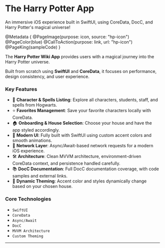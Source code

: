 # The Harry Potter App
An immersive iOS experience built in SwiftUI, using CoreData, DocC, and Harry Potter's magical universe!

@Metadata { 
    @PageImage(purpose: icon, source: "hp-icon")
    @PageColor(blue)
    @CallToAction(purpose: link, url: "hp-icon")
    @PageKing(sampleCode)
}

The **Harry Potter Wiki App** provides users with a magical journey into the Harry Potter universe.

Built from scratch using **SwiftUI** and **CoreData**, it focuses on performance, design consistency, and user experience.

### Key Features

- 📜 **Character & Spells Listing**: Explore all characters, students, staff, and spells from Hogwarts.
- ⭐ **Favorites Management**: Save your favorite characters locally with CoreData.
- 🏠 **Onboarding & House Selection**: Choose your house and have the app styled accordingly.
- 🌟 **Modern UI**: Fully built with SwiftUI using custom accent colors and smooth animations.
- 📡 **Network Layer**: Async/Await-based network requests for a modern iOS experience.
- 🛠 **Architecture**: Clean MVVM architecture, environment-driven CoreData context, and persistence handled carefully.
- 📚 **DocC Documentation**: Full DocC documentation coverage, with code samples and external links.
- 🎨 **Dynamic Theming**: Accent color and styles dynamically change based on your chosen house.

### Core Technologies

- `SwiftUI`
- `CoreData`
- `Async/Await`
- `DocC`
- `MVVM Architecture`
- `Custom Theming`

---
